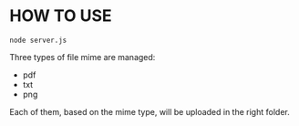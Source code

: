 # HOW TO USE

```node server.js```

Three types of file mime are managed:

- pdf
- txt
- png

Each of them, based on the mime type, will be uploaded in the right folder. 